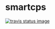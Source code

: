 # smartcps

[![travis status image](https://travis-ci.org/IoTUDresden/smartcps.svg?branch=master)]((https://travis-ci.org/IoTUDresden/smartcps))